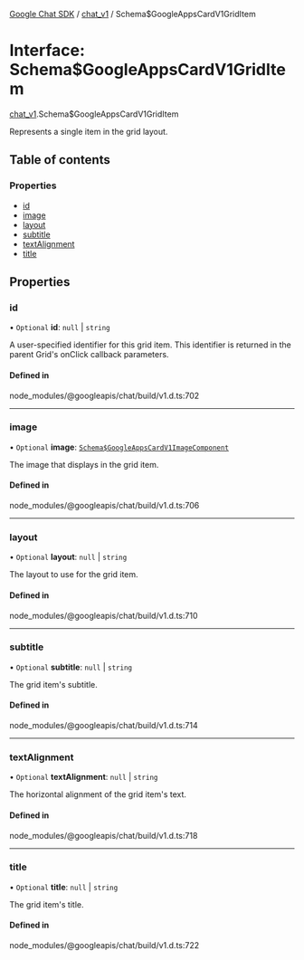 [Google Chat SDK](../README.md) / [chat\_v1](../modules/chat_v1.md) / Schema$GoogleAppsCardV1GridItem

# Interface: Schema$GoogleAppsCardV1GridItem

[chat_v1](../modules/chat_v1.md).Schema$GoogleAppsCardV1GridItem

Represents a single item in the grid layout.

## Table of contents

### Properties

- [id](chat_v1.Schema_GoogleAppsCardV1GridItem.md#id)
- [image](chat_v1.Schema_GoogleAppsCardV1GridItem.md#image)
- [layout](chat_v1.Schema_GoogleAppsCardV1GridItem.md#layout)
- [subtitle](chat_v1.Schema_GoogleAppsCardV1GridItem.md#subtitle)
- [textAlignment](chat_v1.Schema_GoogleAppsCardV1GridItem.md#textalignment)
- [title](chat_v1.Schema_GoogleAppsCardV1GridItem.md#title)

## Properties

### id

• `Optional` **id**: ``null`` \| `string`

A user-specified identifier for this grid item. This identifier is returned in the parent Grid's onClick callback parameters.

#### Defined in

node_modules/@googleapis/chat/build/v1.d.ts:702

___

### image

• `Optional` **image**: [`Schema$GoogleAppsCardV1ImageComponent`](chat_v1.Schema_GoogleAppsCardV1ImageComponent.md)

The image that displays in the grid item.

#### Defined in

node_modules/@googleapis/chat/build/v1.d.ts:706

___

### layout

• `Optional` **layout**: ``null`` \| `string`

The layout to use for the grid item.

#### Defined in

node_modules/@googleapis/chat/build/v1.d.ts:710

___

### subtitle

• `Optional` **subtitle**: ``null`` \| `string`

The grid item's subtitle.

#### Defined in

node_modules/@googleapis/chat/build/v1.d.ts:714

___

### textAlignment

• `Optional` **textAlignment**: ``null`` \| `string`

The horizontal alignment of the grid item's text.

#### Defined in

node_modules/@googleapis/chat/build/v1.d.ts:718

___

### title

• `Optional` **title**: ``null`` \| `string`

The grid item's title.

#### Defined in

node_modules/@googleapis/chat/build/v1.d.ts:722
